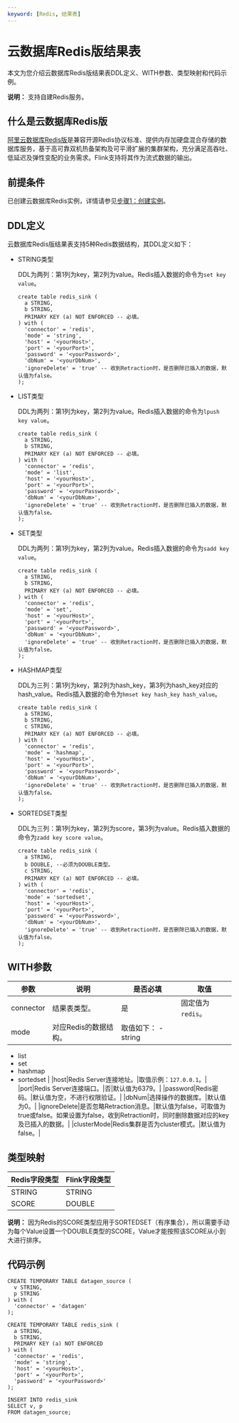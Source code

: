 ```yaml
---
keyword: [Redis, 结果表]
---
```


# 云数据库Redis版结果表

本文为您介绍云数据库Redis版结果表DDL定义、WITH参数、类型映射和代码示例。

**说明：** 支持自建Redis服务。

## 什么是云数据库Redis版

[阿里云数据库Redis版](/cn.zh-CN/产品简介/什么是云数据库Redis版.md)是兼容开源Redis协议标准、提供内存加硬盘混合存储的数据库服务，基于高可靠双机热备架构及可平滑扩展的集群架构，充分满足高吞吐、低延迟及弹性变配的业务需求。Flink支持将其作为流式数据的输出。

## 前提条件

已创建云数据库Redis实例，详情请参见[步骤1：创建实例](/cn.zh-CN/快速入门/步骤1：创建实例.md)。

## DDL定义

云数据库Redis版结果表支持5种Redis数据结构，其DDL定义如下：

-   STRING类型

    DDL为两列：第1列为key，第2列为value。Redis插入数据的命令为`set key value`。

    ```
    create table redis_sink (
      a STRING,
      b STRING,
      PRIMARY KEY (a) NOT ENFORCED -- 必填。
    ) with (
      'connector' = 'redis',
      'mode' = 'string',
      'host' = '<yourHost>', 
      'port' = '<yourPort>', 
      'password' = '<yourPassword>',
      'dbNum' = '<yourDbNum>', 
      'ignoreDelete' = 'true' -- 收到Retraction时，是否删除已插入的数据，默认值为false。
    );
    ```

-   LIST类型

    DDL为两列：第1列为key，第2列为value。Redis插入数据的命令为`lpush key value`。

    ```
    create table redis_sink (
      a STRING,
      b STRING,
      PRIMARY KEY (a) NOT ENFORCED -- 必填。
    ) with (
      'connector' = 'redis',
      'mode' = 'list',
      'host' = '<yourHost>', 
      'port' = '<yourPort>', 
      'password' = '<yourPassword>',
      'dbNum' = '<yourDbNum>', 
      'ignoreDelete' = 'true' -- 收到Retraction时，是否删除已插入的数据，默认值为false。
    );
    ```

-   SET类型

    DDL为两列：第1列为key，第2列为value。Redis插入数据的命令为`sadd key value`。

    ```
    create table redis_sink (
      a STRING,
      b STRING,
      PRIMARY KEY (a) NOT ENFORCED -- 必填。
    ) with (
      'connector' = 'redis',
      'mode' = 'set',
      'host' = '<yourHost>', 
      'port' = '<yourPort>', 
      'password' = '<yourPassword>',
      'dbNum' = '<yourDbNum>', 
      'ignoreDelete' = 'true' -- 收到Retraction时，是否删除已插入的数据，默认值为false。
    );
    ```

-   HASHMAP类型

    DDL为三列：第1列为key，第2列为hash\_key，第3列为hash\_key对应的hash\_value。Redis插入数据的命令为`hmset key hash_key hash_value`。

    ```
    create table redis_sink (
      a STRING,
      b STRING,
      c STRING,
      PRIMARY KEY (a) NOT ENFORCED -- 必填。
    ) with (
      'connector' = 'redis',
      'mode' = 'hashmap',
      'host' = '<yourHost>',
      'port' = '<yourPort>', 
      'password' = '<yourPassword>',
      'dbNum' = '<yourDbNum>',
      'ignoreDelete' = 'true' -- 收到Retraction时，是否删除已插入的数据，默认值为false。
    );
    ```

-   SORTEDSET类型

    DDL为三列：第1列为key，第2列为score，第3列为value。Redis插入数据的命令为`zadd key score value`。

    ```
    create table redis_sink (
      a STRING,
      b DOUBLE, --必须为DOUBLE类型。
      c STRING,
      PRIMARY KEY (a) NOT ENFORCED -- 必填。
    ) with (
      'connector' = 'redis',
      'mode' = 'sortedset',
      'host' = '<yourHost>', 
      'port' = '<yourPort>', 
      'password' = '<yourPassword>',
      'dbNum' = '<yourDbNum>', 
      'ignoreDelete' = 'true' -- 收到Retraction时，是否删除已插入的数据，默认值为false。
    );
    ```


## WITH参数

|参数|说明|是否必填|取值|
|--|--|----|--|
|connector|结果表类型。|是|固定值为`redis`。|
|mode|对应Redis的数据结构。|取值如下： -   string
-   list
-   set
-   hashmap
-   sortedset |
|host|Redis Server连接地址。|取值示例：`127.0.0.1`。|
|port|Redis Server连接端口。|否|默认值为6379。|
|password|Redis密码。|默认值为空，不进行权限验证。|
|dbNum|选择操作的数据库。|默认值为0。|
|ignoreDelete|是否忽略Retraction消息。|默认值为false，可取值为true或false。如果设置为false，收到Retraction时，同时删除数据对应的key及已插入的数据。|
|clusterMode|Redis集群是否为cluster模式。|默认值为false。|

## 类型映射

|Redis字段类型|Flink字段类型|
|---------|---------|
|STRING|STRING|
|SCORE|DOUBLE|

**说明：** 因为Redis的SCORE类型应用于SORTEDSET（有序集合），所以需要手动为每个Value设置一个DOUBLE类型的SCORE，Value才能按照该SCORE从小到大进行排序。

## 代码示例

```
CREATE TEMPORARY TABLE datagen_source (
  v STRING, 
  p STRING
) with (
  'connector' = 'datagen'
);

CREATE TEMPORARY TABLE redis_sink (
  a STRING,
  b STRING,
  PRIMARY KEY (a) NOT ENFORCED
) with (
  'connector' = 'redis',
  'mode' = 'string',
  'host' = '<yourHost>', 
  'port' = '<yourPort>', 
  'password' = '<yourPassword>'
);

INSERT INTO redis_sink 
SELECT v, p
FROM datagen_source;
```

